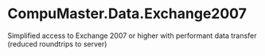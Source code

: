 # CompuMaster.Data.Exchange2007
Simplified access to Exchange 2007 or higher with performant data transfer (reduced roundtrips to server)
